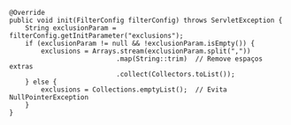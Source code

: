     @Override
    public void init(FilterConfig filterConfig) throws ServletException {
        String exclusionParam = filterConfig.getInitParameter("exclusions");
        if (exclusionParam != null && !exclusionParam.isEmpty()) {
            exclusions = Arrays.stream(exclusionParam.split(","))
                               .map(String::trim)  // Remove espaços extras
                               .collect(Collectors.toList());
        } else {
            exclusions = Collections.emptyList();  // Evita NullPointerException
        }
    }
